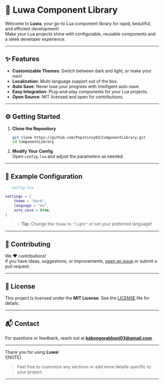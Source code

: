 # 🌟 Luwa Component Library

Welcome to **Luwa**, your go-to Lua component library for rapid, beautiful, and efficient development!  
Make your Lua projects shine with configurable, reusable components and a sleek developer experience.

---

## ✨ Features

- **Customizable Themes**: Switch between dark and light, or make your own!
- **Localization**: Multi-language support out of the box.
- **Auto Save**: Never lose your progress with intelligent auto-save.
- **Easy Integration**: Plug-and-play components for your Lua projects.
- **Open Source**: MIT licensed and open for contributions.

---

## ⚙️ Getting Started

1. **Clone the Repository**
   ```bash
   git clone https://github.com/Popstizzy03/ComponentLibrary.git
   cd ComponentLibrary
   ```

2. **Modify Your Config**  
   Open `config.lua` and adjust the parameters as needed.

---

## 📝 Example Configuration

```lua
-- config.lua

settings = {
    theme = "dark",
    language = "en",
    auto_save = true,
}
```
> 💡 **Tip:** Change the `theme` to `"light"` or set your preferred language!

---

## 🤝 Contributing

We ❤️ contributions!  
If you have ideas, suggestions, or improvements, [open an issue](https://github.com/Popstizzy03/ComponentLibrary/issues) or submit a pull request.

---

## 📄 License

This project is licensed under the **MIT License**. See the [LICENSE](LICENSE) file for details.

---

## 📬 Contact

For questions or feedback, reach out at **kabongorabboni03@gmail.com**.

---

Thank you for using **Luwa**!  
![NOTE]
> Feel free to customize any sections or add more details specific to your project.

---
